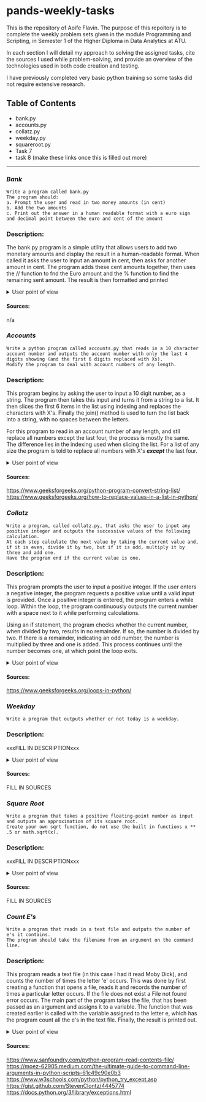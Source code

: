 # pands-weekly-tasks

This is the repository of Aoife Flavin. The purpose of this repoitory is to complete the weekly problem sets given in the module Programming and Scripting, in Semester 1 of the Higher Diploma in Data Analytics at ATU.

In each section I will detail my approach to solving the assigned tasks, cite the sources I used while problem-solving, and provide an overview of the technologies used in both code creation and testing.

I have previously completed very basic python training so some tasks did not require extensive research.


## Table of Contents
* bank.py
* accounts.py
* collatz.py
* weekday.py
* squareroot.py
* Task 7
* task 8
(make these links once this is filled out more)

---

### ***Bank***
    Write a program called bank.py 
    The program should:
    a. Prompt the user and read in two money amounts (in cent)
    b. Add the two amounts
    c. Print out the answer in a human readable format with a euro sign and decimal point between the euro and cent of the amount 

### Description:
The bank.py program is a simple utility that allows users to add two monetary amounts and display the result in a human-readable format. When called it asks the user to input an amount in cent, then asks for another amount in cent. The program adds these cent amounts together, then uses the // function to fnd the Euro amount and the % function to find the remaining sent amount. The result is then formatted and printed

<details>
           <summary>User point of view</summary>
           <p>

User call of the program is :

```
λ python bank.py
```
User input :
```
Enter amount one (in cent): 75
Enter amount two (in cent): 99
```
and the output is :

```
The sum of these amounts is: €1.74
```
</p>
</details>

#### Sources:
n/a

### ***Accounts***
    Write a python program called accounts.py that reads in a 10 character account number and outputs the account number with only the last 4 digits showing (and the first 6 digits replaced with Xs).
    Modify the program to deal with account numbers of any length.

### Description:
This program begins by asking the user to input a 10 digit number, as a string. The program then takes this input and turns it from a string to a list. It then slices the first 6 items in the list using indexing and replaces the characters with X's. Finally the join() method is used to turn the list back into a string, with no spaces between the letters.

For this program to read in an account number of any length, and stll replace all numbers except the last four, the process is mostly the same. The difference lies in the indexing used when slicing the list. For a list of any size the program is told to replace all numbers with X's ***except*** the last four.

<details>
           <summary>User point of view</summary>
           <p>

User call of the program is :

```
λ python accounts.py
```
User input :
```
Please enter an 10 digit account number: 1234567890
```
and the output is :

```
XXXXXX7890
```
User input :
```
Please enter an account number of any length:997843984584593893
```
and the output is :

```
XXXXXXXXXXXXXX3893
```

</p>
</details>

#### Sources:
https://www.geeksforgeeks.org/python-program-convert-string-list/
https://www.geeksforgeeks.org/how-to-replace-values-in-a-list-in-python/

### ***Collatz*** 
    Write a program, called collatz.py, that asks the user to input any positive integer and outputs the successive values of the following calculation.
    At each step calculate the next value by taking the current value and, if it is even, divide it by two, but if it is odd, multiply it by three and add one.
    Have the program end if the current value is one.

### Description:
This program prompts the user to input a positive integer. If the user enters a negative integer, the program requests a positive value until a valid input is provided. Once a positive integer is entered, the program enters a while loop. Within the loop, the program continuously outputs the current number with a space next to it while performing calculations.

Using an if statement, the program checks whether the current number, when divided by two, results in no remainder. If so, the number is divided by two. If there is a remainder, indicating an odd number, the number is multiplied by three and one is added. This process continues until the number becomes one, at which point the loop exits.

<details>
           <summary>User point of view</summary>
           <p>

User call of the program is :

```
λ python collatz.py
```
User input :
```
Please enter a positive integer: 10
```
and the output is :

```
10 5 16 8 4 2 1
```
</p>
</details>

#### Sources:
https://www.geeksforgeeks.org/loops-in-python/

### ***Weekday*** 
    Write a program that outputs whether or not today is a weekday.

### Description:
xxxFILL IN DESCRIPTIONxxx

<details>
           <summary>User point of view</summary>
           <p>

User call of the program is :

```
λ python weekday.py
```
If ran on a weekday the output is:
```
Yes, unfortunately today is a weekday.
```
If ran on the weekend the output is:

```
It is the weekend, yay!
```
</p>
</details>

#### Sources:
FILL IN SOURCES

### ***Square Root***
    Write a program that takes a positive floating-point number as input and outputs an approximation of its square root.
    Create your own sqrt function, do not use the built in functions x ** .5 or math.sqrt(x).

### Description:
xxxFILL IN DESCRIPTIONxxx

<details>
           <summary>User point of view</summary>
           <p>

User call of the program is :

```
λ python collatz.py
```
User input :
```
Please enter a positive integer: 10
```
and the output is :

```
10 5 16 8 4 2 1
```
</p>
</details>

#### Sources:
FILL IN SOURCES


### ***Count E's***
    Write a program that reads in a text file and outputs the number of e's it contains.
    The program should take the filename from an argument on the command line.

### Description:
This program reads a text file (in this case I had it read Moby Dick), and counts the number of times the letter 'e' occurs.
This was done by first creating a function that opens a file, reads it and records the number of times a particular letter occurs.
If the file does not exist a File not found error occurs.
The main part of the program takes the file, that has been passed as an argument and assigns it to a variable. 
The function that was created earlier is called with the variable assigned to the letter e, which has the program count all the e's in the text file.
Finally, the result is printed out.



<details>
           <summary>User point of view</summary>
           <p>

User call of the program is :

```
λ python count_es.py mobydick.txt
```

and the output is :

```
The letter e occurs 58820 times in mobydick.txt
```
</p>
</details>

#### Sources:
https://www.sanfoundry.com/python-program-read-contents-file/
https://moez-62905.medium.com/the-ultimate-guide-to-command-line-arguments-in-python-scripts-61c49c90e0b3
https://www.w3schools.com/python/python_try_except.asp
https://gist.github.com/StevenClontz/4445774
https://docs.python.org/3/library/exceptions.html
